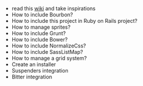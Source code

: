 * read this [wiki](https://github.com/stubbornella/oocss/wiki) and take inspirations
* How to include Bourbon?
* How to include this project in Ruby on Rails project?
* How to manage sprites?
* How to include Grunt?
* How to include Bower?
* How to include NormalizeCss?
* How to include SassListMap?
* How to manage a grid system?
* Create an installer
* Suspenders integration
* Bitter integration
